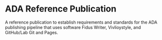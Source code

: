 # ADA Reference Publication

A reference publication to establish requirements and standards for the ADA publishing pipeline that uses software Fidus Writer, Vivlioystyle, and GitHub/Lab Git and Pages.
